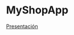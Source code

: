 # MyShopApp

[Presentación](https://luisvalles92.github.io/Contenedor/MyShopApp/Presentación%20MyShop.pdf)

